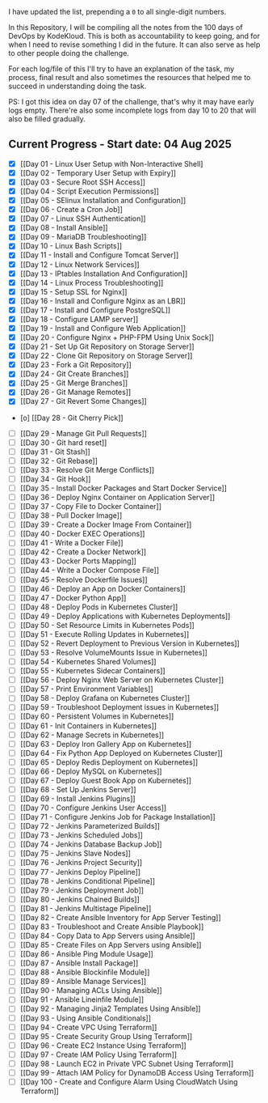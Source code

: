 I have updated the list, prepending a `0` to all single-digit numbers.

In this Repository, I will be compiling all the notes from the 100 days of DevOps by KodeKloud. This is both as accountability to keep going, and for when I need to revise something I did in the future. It can also serve as help to other people doing the challenge.

For each log/file of this I'll try to have an explanation of the task, my process, final result and also sometimes the resources that helped me to succeed in understanding doing the task.

PS: I got this idea on day 07 of the challenge, that's why it may have early logs empty. There're also some incomplete logs from day 10 to 20 that will also be filled gradually.

## Current Progress - Start date: 04 Aug 2025

- [x] [[Day 01 - Linux User Setup with Non-Interactive Shell]    
- [x] [[Day 02 - Temporary User Setup with Expiry]]
- [x] [[Day 03 - Secure Root SSH Access]]
- [x] [[Day 04 - Script Execution Permissions]]
- [x] [[Day 05 - SElinux Installation and Configuration]]
- [x] [[Day 06 - Create a Cron Job]]
- [x] [[Day 07 - Linux SSH Authentication]]
- [x] [[Day 08 - Install Ansible]]
- [x] [[Day 09 - MariaDB Troubleshooting]]
- [x] [[Day 10 - Linux Bash Scripts]]
- [x] [[Day 11 - Install and Configure Tomcat Server]]
- [x] [[Day 12 - Linux Network Services]]
- [x] [[Day 13 - IPtables Installation And Configuration]]
- [x] [[Day 14 - Linux Process Troubleshooting]]
- [x] [[Day 15 - Setup SSL for Nginx]]
- [x] [[Day 16 - Install and Configure Nginx as an LBR]]
- [x] [[Day 17 - Install and Configure PostgreSQL]]
- [x] [[Day 18 - Configure LAMP server]]
- [x] [[Day 19 - Install and Configure Web Application]]
- [x] [[Day 20 - Configure Nginx + PHP-FPM Using Unix Sock]]
- [x] [[Day 21 - Set Up Git Repository on Storage Server]]
- [x] [[Day 22 - Clone Git Repository on Storage Server]]
- [x] [[Day 23 - Fork a Git Repository]]    
- [x] [[Day 24 - Git Create Branches]]
- [x] [[Day 25 - Git Merge Branches]]
- [x] [[Day 26 - Git Manage Remotes]]
- [x] [[Day 27 - Git Revert Some Changes]]    
- [o] [[Day 28 - Git Cherry Pick]]    
- [ ] [[Day 29 - Manage Git Pull Requests]]    
- [ ] [[Day 30 - Git hard reset]]
- [ ] [[Day 31 - Git Stash]]
- [ ] [[Day 32 - Git Rebase]]
- [ ] [[Day 33 - Resolve Git Merge Conflicts]]
- [ ] [[Day 34 - Git Hook]]
- [ ] [[Day 35 - Install Docker Packages and Start Docker Service]]
- [ ] [[Day 36 - Deploy Nginx Container on Application Server]]
- [ ] [[Day 37 - Copy File to Docker Container]]
- [ ] [[Day 38 - Pull Docker Image]]
- [ ] [[Day 39 - Create a Docker Image From Container]]
- [ ] [[Day 40 - Docker EXEC Operations]]
- [ ] [[Day 41 - Write a Docker File]]
- [ ] [[Day 42 - Create a Docker Network]]
- [ ] [[Day 43 - Docker Ports Mapping]]
- [ ] [[Day 44 - Write a Docker Compose File]]
- [ ] [[Day 45 - Resolve Dockerfile Issues]]
- [ ] [[Day 46 - Deploy an App on Docker Containers]]
- [ ] [[Day 47 - Docker Python App]]
- [ ] [[Day 48 - Deploy Pods in Kubernetes Cluster]]
- [ ] [[Day 49 - Deploy Applications with Kubernetes Deployments]]
- [ ] [[Day 50 - Set Resource Limits in Kubernetes Pods]]
- [ ] [[Day 51 - Execute Rolling Updates in Kubernetes]]
- [ ] [[Day 52 - Revert Deployment to Previous Version in Kubernetes]]
- [ ] [[Day 53 - Resolve VolumeMounts Issue in Kubernetes]]
- [ ] [[Day 54 - Kubernetes Shared Volumes]]
- [ ] [[Day 55 - Kubernetes Sidecar Containers]]
- [ ] [[Day 56 - Deploy Nginx Web Server on Kubernetes Cluster]]
- [ ] [[Day 57 - Print Environment Variables]]
- [ ] [[Day 58 - Deploy Grafana on Kubernetes Cluster]]
- [ ] [[Day 59 - Troubleshoot Deployment issues in Kubernetes]]
- [ ] [[Day 60 - Persistent Volumes in Kubernetes]]
- [ ] [[Day 61 - Init Containers in Kubernetes]]
- [ ] [[Day 62 - Manage Secrets in Kubernetes]]
- [ ] [[Day 63 - Deploy Iron Gallery App on Kubernetes]]
- [ ] [[Day 64 - Fix Python App Deployed on Kubernetes Cluster]]
- [ ] [[Day 65 - Deploy Redis Deployment on Kubernetes]]
- [ ] [[Day 66 - Deploy MySQL on Kubernetes]]
- [ ] [[Day 67 - Deploy Guest Book App on Kubernetes]]
- [ ] [[Day 68 - Set Up Jenkins Server]]
- [ ] [[Day 69 - Install Jenkins Plugins]]
- [ ] [[Day 70 - Configure Jenkins User Access]]
- [ ] [[Day 71 - Configure Jenkins Job for Package Installation]]
- [ ] [[Day 72 - Jenkins Parameterized Builds]]
- [ ] [[Day 73 - Jenkins Scheduled Jobs]]
- [ ] [[Day 74 - Jenkins Database Backup Job]]
- [ ] [[Day 75 - Jenkins Slave Nodes]]
- [ ] [[Day 76 - Jenkins Project Security]]
- [ ] [[Day 77 - Jenkins Deploy Pipeline]]
- [ ] [[Day 78 - Jenkins Conditional Pipeline]]
- [ ] [[Day 79 - Jenkins Deployment Job]]
- [ ] [[Day 80 - Jenkins Chained Builds]]
- [ ] [[Day 81 - Jenkins Multistage Pipeline]]
- [ ] [[Day 82 - Create Ansible Inventory for App Server Testing]]
- [ ] [[Day 83 - Troubleshoot and Create Ansible Playbook]]
- [ ] [[Day 84 - Copy Data to App Servers using Ansible]]
- [ ] [[Day 85 - Create Files on App Servers using Ansible]]
- [ ] [[Day 86 - Ansible Ping Module Usage]]
- [ ] [[Day 87 - Ansible Install Package]]
- [ ] [[Day 88 - Ansible Blockinfile Module]]
- [ ] [[Day 89 - Ansible Manage Services]]
- [ ] [[Day 90 - Managing ACLs Using Ansible]]
- [ ] [[Day 91 - Ansible Lineinfile Module]]
- [ ] [[Day 92 - Managing Jinja2 Templates Using Ansible]]
- [ ] [[Day 93 - Using Ansible Conditionals]]
- [ ] [[Day 94 - Create VPC Using Terraform]]
- [ ] [[Day 95 - Create Security Group Using Terraform]]
- [ ] [[Day 96 - Create EC2 Instance Using Terraform]]
- [ ] [[Day 97 - Create IAM Policy Using Terraform]]
- [ ] [[Day 98 - Launch EC2 in Private VPC Subnet Using Terraform]]
- [ ] [[Day 99 - Attach IAM Policy for DynamoDB Access Using Terraform]]
- [ ] [[Day 100 - Create and Configure Alarm Using CloudWatch Using Terraform]]